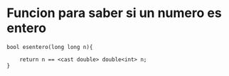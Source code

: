 # Funcion para saber si un numero es entero

```
bool esentero(long long n){

	return n == <cast double> double<int> n;
} 
```